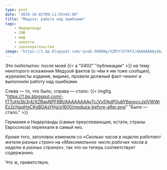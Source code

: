 ```yaml
---
type: post
date: "2019-10-02T09:11:55+02:00"
title: "Медуза: работа над ошибками"
tags:
    - Нидерланды
    - СМИ
    - миф
    - новости
    - законодательство
image: "https://1.bp.blogspot.com/-pveE-580DWg/XZRYY1h7KFI/AAAAAAAAyS8/OVA_6cEJBB8tyq7LJvLfPbQjrVR3fg6YwCKgBGAsYHg/s1600/meduza-fixed.png"
---
```


Это любопытно: после моей {{< a "0402" "публикации" >}} на тему некоторого искажения Медузой фактов (о чём я им тоже сообщил), журналисты издания, видимо, провели должный факт-чекинг и выполнили работу над ошибками.

<!--more-->

Слева — то, что было, справа — стало:
{{< imgfig "https://1.bp.blogspot.com/-fTTuHzSb3r4/XZRapNPF8BI/AAAAAAAAyTc/Vx51kdP0ubY6eovccJsIVWWrEz2cHagHgCKgBGAsYHg/s1600/meduza-before-after.png" "Было — стало." >}}

Германия и Нидерланды (самые преуспевающие, кстати, страны Евросоюза) переехали в самый низ.

Кроме того, заголовок изменили со *«Сколько часов в неделю работают жители разных стран»* на *«Максимальное число рабочих часов в неделю в разных странах»*, так что он теперь соответствует содержанию.

Что ж, приветствую.